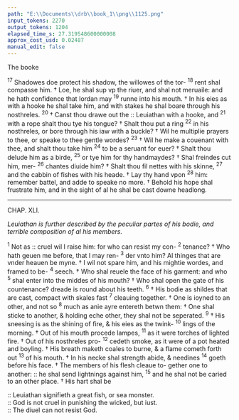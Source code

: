 ```yaml
---
path: "E:\\Documents\\drb\\book_1\\png\\1125.png"
input_tokens: 2270
output_tokens: 1204
elapsed_time_s: 27.319548600000008
approx_cost_usd: 0.02487
manual_edit: false
---
```

The booke

<sup>17</sup> Shadowes doe protect his shadow, the willowes of the tor-
<sup>18</sup> rent shal compasse him. † Loe, he shal sup vp the riuer, and
shal not meruaile: and he hath confidence that Iordan may
<sup>19</sup> runne into his mouth. † In his eies as with a hooke he shal take
him, and with stakes he shal boare through his nosthreles.
<sup>20</sup> † Canst thou drawe out the :: Leuiathan with a hooke, and
<sup>21</sup> with a rope shalt thou tye his tongue? † Shalt thou put a ring
<sup>22</sup> in his nosthreles, or bore through his iaw with a buckle? † Wil
he multiplie prayers to thee, or speake to thee gentle wordes?
<sup>23</sup> † Wil he make a couenant with thee, and shalt thou take him
<sup>24</sup> to be a seruant for euer? † Shalt thou delude him as a birde,
<sup>25</sup> or tye him for thy handmaydes? † Shal freindes cut him, mer-
<sup>26</sup> chantes diuide him? † Shalt thou fil nettes with his skinne,
<sup>27</sup> and the cabbin of fishes with his heade. † Lay thy hand vpon
<sup>28</sup> him: remember battel, and adde to speake no more. † Behold
his hope shal frustrate him, and in the sight of al he shal be
cast downe headlong.

<hr>

CHAP. XLI.

*Leuiathan is further described by the peculiar partes of his bodie, and terrible composition of al his members.*

<sup>1</sup> Not as :: cruel wil I raise him: for who can resist my con-
<sup>2</sup> tenance? † Who hath geuen me before, that I may ren-
<sup>3</sup> der vnto him? Al thinges that are vnder heauen be myne. † I
wil not spare him, and his mightie wordes, and framed to be-
<sup>4</sup> seech. † Who shal reuele the face of his garment: and who
<sup>5</sup> shal enter into the middes of his mouth? † Who shal open the
gate of his countenance? dreade is round about his teeth.
<sup>6</sup> † His bodie as shildes that are cast, compact with skales fast
<sup>7</sup> cleauing together. † One is ioyned to an other, and not so
<sup>8</sup> much as anie ayre entereth betwn them: † One shal sticke
to another, & holding eche other, they shal not be seperated.
<sup>9</sup> † His sneesing is as the shining of fire, & his eies as the twink-
<sup>10</sup> lings of the morning. † Out of his mouth procede lampes,
<sup>11</sup> as it were torches of lighted fire. † Out of his nosthreles pro-
<sup>12</sup> cedeth smoke, as it were of a pot heated and boyling. † His
breath maketh coales to burne, & a flame cometh forth out
<sup>13</sup> of his mouth. † In his necke shal strength abide, & needines
<sup>14</sup> goeth before his face. † The members of his flesh cleaue to-
gether one to another: :: he shal send lightnings against him,
<sup>15</sup> and he shal not be caried to an other place. † His hart shal be

[^1]: Iob 7 of al beasts, of long life, strong, meeke, temperate.

[^2]: chast, ouer-come by the Vnicorne, or Dragon, or taken by the nose & ledde away. How much more doth Gods prouidence giue man powre to ouercome the diuel?

[^3]: An here great fish, per-haps, the whale, exce-ding mans powre to be managed, yet is subiect (as also the diuel signified ther-by) to Gods powre, and prouidence.

[^4]: God ruleth al his creatu-res, not with crueltie as a tyranne, but with iustice, ease, and powre.

[^5]: God at last destroyeth him whom man can not ouercome.

<aside>:: Leuiathan signifieth a great fish, or sea monster.</aside>

<aside>:: God is not cruel in punishing the wicked, but iust.</aside>

<aside>:: The diuel can not resist God.</aside>